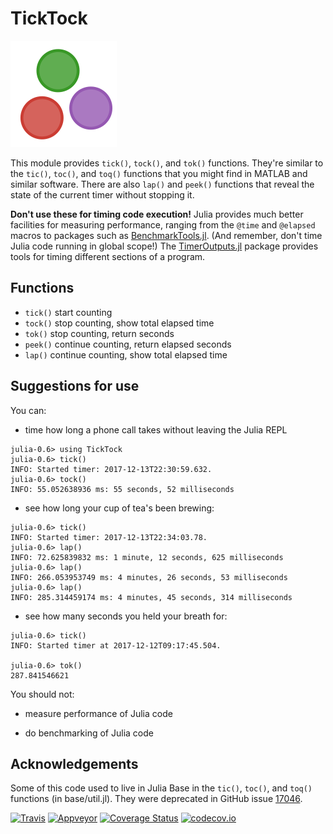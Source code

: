 # TickTock

![tick tock](images/ticktock.gif)

This module provides `tick()`, `tock()`, and `tok()` functions. They're similar to the `tic()`, `toc()`, and `toq()` functions that you might find in MATLAB and
similar software. There are also `lap()` and `peek()` functions that reveal the state of the current timer without stopping it.

**Don't use these for timing code execution!** Julia provides much better facilities for
measuring performance, ranging from the `@time` and `@elapsed` macros to packages such as [BenchmarkTools.jl](https://github.com/JuliaCI/BenchmarkTools.jl). (And remember, don't
time Julia code running in global scope!) The [TimerOutputs.jl](https://github.com/KristofferC/TimerOutputs.jl) package provides tools for timing different sections of a program.

## Functions

- `tick()` start counting
- `tock()` stop counting, show total elapsed time
- `tok()`  stop counting, return seconds
- `peek()` continue counting, return elapsed seconds
- `lap()`  continue counting, show total elapsed time

## Suggestions for use  

You can:

- time how long a phone call takes without leaving the Julia REPL

```
julia-0.6> using TickTock
julia-0.6> tick()
INFO: Started timer: 2017-12-13T22:30:59.632.
julia-0.6> tock()
INFO: 55.052638936 ms: 55 seconds, 52 milliseconds
```

- see how long your cup of tea's been brewing:

```
julia-0.6> tick()
INFO: Started timer: 2017-12-13T22:34:03.78.
julia-0.6> lap()
INFO: 72.625839832 ms: 1 minute, 12 seconds, 625 milliseconds
julia-0.6> lap()
INFO: 266.053953749 ms: 4 minutes, 26 seconds, 53 milliseconds
julia-0.6> lap()
INFO: 285.314459174 ms: 4 minutes, 45 seconds, 314 milliseconds
```

- see how many seconds you held your breath for:

```
julia-0.6> tick()
INFO: Started timer at 2017-12-12T09:17:45.504.

julia-0.6> tok()
287.841546621
```

You should not:

- measure performance of Julia code

- do benchmarking of Julia code

## Acknowledgements

Some of this code used to live in Julia Base in the `tic()`, `toc()`, and `toq()` functions (in base/util.jl). They were deprecated in GitHub issue [17046](https://github.com/JuliaLang/julia/issues/17046).

[![Travis](https://travis-ci.org/cormullion/TickTock.jl.svg?branch=master)](https://travis-ci.org/cormullion/TickTock.jl) [![Appveyor](https://ci.appveyor.com/api/projects/status/j4w1iwued4ojsfm6/branch/master?svg=true)](https://ci.appveyor.com/project/cormullion/ticktock-jl/branch/master) [![Coverage Status](https://coveralls.io/repos/github/cormullion/TickTock.jl/badge.svg?branch=master)](https://coveralls.io/github/cormullion/TickTock.jl?branch=master) [![codecov.io](http://codecov.io/github/cormullion/TickTock.jl/coverage.svg?branch=master)](http://codecov.io/github/cormullion/TickTock.jl?branch=master)
